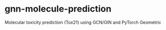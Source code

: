 # gnn-molecule-prediction
Molecular toxicity prediction (Tox21) using GCN/GIN and PyTorch Geometric
